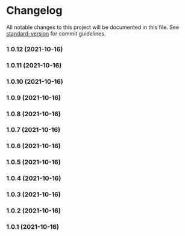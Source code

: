 # Changelog

All notable changes to this project will be documented in this file. See [standard-version](https://github.com/conventional-changelog/standard-version) for commit guidelines.

### 1.0.12 (2021-10-16)

### 1.0.11 (2021-10-16)

### 1.0.10 (2021-10-16)

### 1.0.9 (2021-10-16)

### 1.0.8 (2021-10-16)

### 1.0.7 (2021-10-16)

### 1.0.6 (2021-10-16)

### 1.0.5 (2021-10-16)

### 1.0.4 (2021-10-16)

### 1.0.3 (2021-10-16)

### 1.0.2 (2021-10-16)

### 1.0.1 (2021-10-16)
